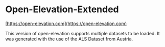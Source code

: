 # Open-Elevation-Extended

[https://open-elevation.com](https://open-elevation.com)

This version of open-elevation supports multiple datasets to be loaded.
It was generated with the use of the ALS Dataset from Austria.


